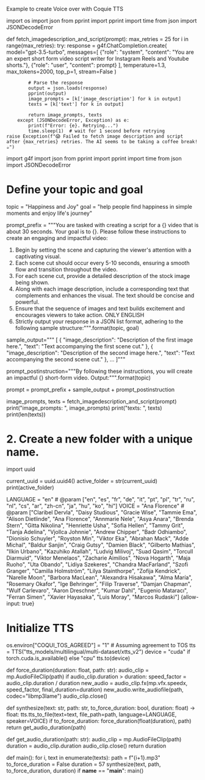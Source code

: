 Example to create Voice over with Coquie TTS 

import os
import json
from pprint import pprint
import time
from json import JSONDecodeError

def fetch_imagedescription_and_script(prompt):
    max_retries = 25
    for i in range(max_retries):
        try:
            response = g4f.ChatCompletion.create(
                model="gpt-3.5-turbo",
                messages=[
                    {"role": "system", "content": "You are an expert short form video script writer for Instagram Reels and Youtube shorts."},
                    {"role": "user", "content": prompt}
                ],
                temperature=1.3,
                max_tokens=2000,
                top_p=1,
                stream=False
            )

            # Parse the response
            output = json.loads(response)
            pprint(output)
            image_prompts = [k['image_description'] for k in output]
            texts = [k['text'] for k in output]

            return image_prompts, texts
        except (JSONDecodeError, Exception) as e:
            print(f"Error: {e}. Retrying...")
            time.sleep(1)  # wait for 1 second before retrying
    raise Exception(f"😱 Failed to fetch image description and script after {max_retries} retries. The AI seems to be taking a coffee break! ☕️")

import g4f
import json
from pprint import pprint
import time
from json import JSONDecodeError

# Define your topic and goal
topic = "Happiness and Joy"
goal = "help people find happiness in simple moments and enjoy life's journey"

prompt_prefix = """You are tasked with creating a script for a {} video that is about 30 seconds.
Your goal is to {}.
Please follow these instructions to create an engaging and impactful video:
1. Begin by setting the scene and capturing the viewer's attention with a captivating visual.
2. Each scene cut should occur every 5-10 seconds, ensuring a smooth flow and transition throughout the video.
3. For each scene cut, provide a detailed description of the stock image being shown.
4. Along with each image description, include a corresponding text that complements and enhances the visual. The text should be concise and powerful.
5. Ensure that the sequence of images and text builds excitement and encourages viewers to take action. ONLY ENGLISH
6. Strictly output your response in a JSON list format, adhering to the following sample structure:""".format(topic, goal)

sample_output="""
   [
       { "image_description": "Description of the first image here.", "text": "Text accompanying the first scene cut." },
       { "image_description": "Description of the second image here.", "text": "Text accompanying the second scene cut." },
     ...
   ]"""

prompt_postinstruction="""By following these instructions, you will create an impactful {} short-form video.
Output:""".format(topic)

prompt = prompt_prefix + sample_output + prompt_postinstruction

image_prompts, texts = fetch_imagedescription_and_script(prompt)
print("image_prompts: ", image_prompts)
print("texts: ", texts)
print(len(texts))

# 2. Create a new folder with a unique name.
import uuid

current_uuid = uuid.uuid4()
active_folder = str(current_uuid)
print(active_folder)


LANGUAGE = "en" # @param ["en", "es", "fr", "de", "it", "pt", "pl", "tr", "ru", "nl", "cs", "ar", "zh-cn", "ja", "hu", "ko", "hi"]
VOICE = "Ana Florence" # @param ["Claribel Dervla", "Daisy Studious", "Gracie Wise", "Tammie Ema", "Alison Dietlinde", "Ana Florence", "Annmarie Nele", "Asya Anara", "Brenda Stern", "Gitta Nikolina", "Henriette Usha", "Sofia Hellen", "Tammy Grit", "Tanja Adelina", "Vjollca Johnnie", "Andrew Chipper", "Badr Odhiambo", "Dionisio Schuyler", "Royston Min", "Viktor Eka", "Abrahan Mack", "Adde Michal", "Baldur Sanjin", "Craig Gutsy", "Damien Black", "Gilberto Mathias", "Ilkin Urbano", "Kazuhiko Atallah", "Ludvig Milivoj", "Suad Qasim", "Torcull Diarmuid", "Viktor Menelaos", "Zacharie Aimilios", "Nova Hogarth", "Maja Ruoho", "Uta Obando", "Lidiya Szekeres", "Chandra MacFarland", "Szofi Granger", "Camilla Holmström", "Lilya Stainthorpe", "Zofija Kendrick", "Narelle Moon", "Barbora MacLean", "Alexandra Hisakawa", "Alma María", "Rosemary Okafor", "Ige Behringer", "Filip Traverse", "Damjan Chapman", "Wulf Carlevaro", "Aaron Dreschner", "Kumar Dahl", "Eugenio Mataracı", "Ferran Simen", "Xavier Hayasaka", "Luis Moray", "Marcos Rudaski"] {allow-input: true}

# Initialize TTS
os.environ["COQUI_TOS_AGREED"] = "1"  # Assuming agreement to TOS
tts = TTS("tts_models/multilingual/multi-dataset/xtts_v2")
device = "cuda" if torch.cuda.is_available() else "cpu"
tts.to(device)

def force_duration(duration: float, path: str):
    audio_clip = mp.AudioFileClip(path)
    if audio_clip.duration > duration:
        speed_factor = audio_clip.duration / duration
        new_audio = audio_clip.fx(mp.vfx.speedx, speed_factor, final_duration=duration)
        new_audio.write_audiofile(path, codec="libmp3lame")
    audio_clip.close()

def synthesize(text: str, path: str, to_force_duration: bool, duration: float) -> float:
    tts.tts_to_file(text=text, file_path=path, language=LANGUAGE, speaker=VOICE)
    if to_force_duration:
        force_duration(float(duration), path)
    return get_audio_duration(path)

def get_audio_duration(path: str):
    audio_clip = mp.AudioFileClip(path)
    duration = audio_clip.duration
    audio_clip.close()
    return duration

def main():
    for i, text in enumerate(texts):
        path = f"{i+1}.mp3"
        to_force_duration = False
        duration = 57
        synthesize(text, path, to_force_duration, duration)
if __name__ == "__main__":
    main()
